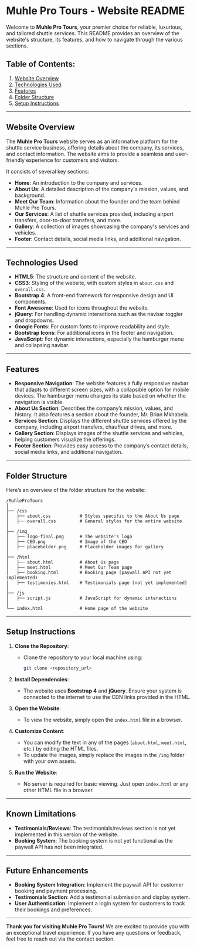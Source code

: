 # Muhle Pro Tours - Website README

Welcome to **Muhle Pro Tours**, your premier choice for reliable, luxurious, and tailored shuttle services. This README provides an overview of the website's structure, its features, and how to navigate through the various sections.

## Table of Contents:
1. [Website Overview](#website-overview)
2. [Technologies Used](#technologies-used)
3. [Features](#features)
4. [Folder Structure](#folder-structure)
5. [Setup Instructions](#setup-instructions)

---

## Website Overview

The **Muhle Pro Tours** website serves as an informative platform for the shuttle service business, offering details about the company, its services, and contact information. The website aims to provide a seamless and user-friendly experience for customers and visitors. 

It consists of several key sections:
- **Home**: An introduction to the company and services.
- **About Us**: A detailed description of the company's mission, values, and background.
- **Meet Our Team**: Information about the founder and the team behind Muhle Pro Tours.
- **Our Services**: A list of shuttle services provided, including airport transfers, door-to-door transfers, and more.
- **Gallery**: A collection of images showcasing the company's services and vehicles.
- **Footer**: Contact details, social media links, and additional navigation.

---

## Technologies Used

- **HTML5**: The structure and content of the website.
- **CSS3**: Styling of the website, with custom styles in `about.css` and `overall.css`.
- **Bootstrap 4**: A front-end framework for responsive design and UI components.
- **Font Awesome**: Used for icons throughout the website.
- **jQuery**: For handling dynamic interactions such as the navbar toggler and dropdowns.
- **Google Fonts**: For custom fonts to improve readability and style.
- **Bootstrap Icons**: For additional icons in the footer and navigation.
- **JavaScript**: For dynamic interactions, especially the hamburger menu and collapsing navbar.

---

## Features

- **Responsive Navigation**: The website features a fully responsive navbar that adapts to different screen sizes, with a collapsible option for mobile devices. The hamburger menu changes its state based on whether the navigation is visible.
- **About Us Section**: Describes the company’s mission, values, and history. It also features a section about the founder, Mr. Brian Mkhabela.
- **Services Section**: Displays the different shuttle services offered by the company, including airport transfers, chauffeur drives, and more.
- **Gallery Section**: Displays images of the shuttle services and vehicles, helping customers visualize the offerings.
- **Footer Section**: Provides easy access to the company’s contact details, social media links, and additional navigation.
  
---

## Folder Structure

Here’s an overview of the folder structure for the website:

```
/MuhleProTours
│
├── /css
│   ├── about.css           # Styles specific to the About Us page
│   ├── overall.css         # General styles for the entire website
│
├── /img
│   ├── logo-final.png      # The website's logo
│   ├── CEO.png             # Image of the CEO
│   ├── placeholder.png     # Placeholder images for gallery
│
├── /html
│   ├── about.html          # About Us page
│   ├── meet.html           # Meet Our Team page
│   ├── booking.html        # Booking page (paywall API not yet implemented)
│   ├── testimonies.html    # Testimonials page (not yet implemented)
│
├── /js
│   ├── script.js           # JavaScript for dynamic interactions
│
└── index.html              # Home page of the website
```

---

## Setup Instructions

1. **Clone the Repository**:
   - Clone the repository to your local machine using:
     ```bash
     git clone <repository_url>
     ```

2. **Install Dependencies**:
   - The website uses **Bootstrap 4** and **jQuery**. Ensure your system is connected to the internet to use the CDN links provided in the HTML.

3. **Open the Website**:
   - To view the website, simply open the `index.html` file in a browser.

4. **Customize Content**:
   - You can modify the text in any of the pages (`about.html`, `meet.html`, etc.) by editing the HTML files.
   - To update the images, simply replace the images in the `/img` folder with your own assets.

5. **Run the Website**:
   - No server is required for basic viewing. Just open `index.html` or any other HTML file in a browser.

---

## Known Limitations

- **Testimonials/Reviews**: The testimonials/reviews section is not yet implemented in this version of the website.
- **Booking System**: The booking system is not yet functional as the paywall API has not been integrated.

---

## Future Enhancements

- **Booking System Integration**: Implement the paywall API for customer booking and payment processing.
- **Testimonials Section**: Add a testimonial submission and display system.
- **User Authentication**: Implement a login system for customers to track their bookings and preferences.

---

**Thank you for visiting Muhle Pro Tours!** We are excited to provide you with an exceptional travel experience. If you have any questions or feedback, feel free to reach out via the contact section.
